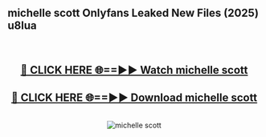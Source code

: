 <h2>michelle scott Onlyfans Leaked New Files (2025) u8lua</h2>
<br>
<div align="center">
<h2><a href="https://mediafiles.top/michelle_scott&ref=git" rel="nofollow">🔴 CLICK HERE 🌐==►► Watch michelle scott</a></h2>
<h2><a href="https://mediafiles.top/michelle_scott&ref=git" rel="nofollow">🔴 CLICK HERE 🌐==►► Download michelle scott</a></h2>
<br>
<a href="https://mediafiles.top/michelle_scott&ref=git" rel="nofollow" data-target="animated-image.originalLink"><img src="https://i.ibb.co.com/xMMVF88/686577567.gif" alt="michelle scott" style="max-width: 100%; display: inline-block;" data-target="animated-image.originalImage"></a>
</div>
<br>
<br>
